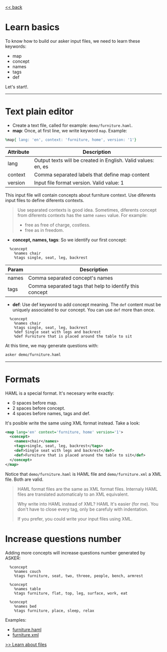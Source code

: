 
[<< back](README.md)

# Learn basics

To know how to build our asker input files, we need to learn
these keywords:
* map
* concept
* names
* tags
* def

Let's start!.

---

# Text plain editor

* Create a text file, called for example: `demo/furniture.haml`.
* **map**: Once, at first line, we write keyword `map`. Example:

```ruby
%map{ lang: 'en', context: 'furniture, home', version: '1'}
```

| Attribute | Description                                    |
| --------- | ---------------------------------------------- |
| lang      | Output texts will be created in English. Valid values: en, es |
| context   | Comma separated labels that define map content |
| version   | Input file format version. Valid value: 1 |

This input file will contain concepts about furniture context.
Use diferents input files to define diferents contexts.

> Use separated contexts is good idea. Sometimes, diferents concept from diferents contexts has the same `names` value. For example:
> * free as free of charge, costless.
> * free as in freedom.

* **concept, names, tags**: So we identify our first concept:

```
  %concept
    %names chair
    %tags single, seat, leg, backrest
```

| Param | Description                     |
| ----- | ------------------------------- |
| names | Comma separated concept's names |
| tags  | Comma separated tags that help to identify this concept |

* **def**: Use def keyword to add concept meaning. The `def` content must be uniquely associated to our concept. You can use `def` more than once.

```
  %concept
    %names chair
    %tags single, seat, leg, backrest
    %def Single seat with legs and backrest
    %def Furniture that is placed around the table to sit
```

At this time, we may generate questions with:

```bash
asker demo/furniture.haml
```

---

# Formats

HAML is a special format. It's necesary write exactly:
* 0 spaces before map.
* 2 spaces before concept.
* 4 spaces before names, tags and def.

It's posible write the same using XML format instead. Take a look:

```xml
<map lang='en' context='furniture, home' version='1'>
  <concept>
    <names>chair</names>
    <tags>single, seat, leg, backrest</tags>
    <def>Single seat with legs and backrest</def>
    <def>Furniture that is placed around the table to sit</def>
  </concept>
</map>
```

Notice that `demo/furniture.haml` is HAML file and  `demo/furniture.xml` a XML file. Both are valid.

> HAML format files are the same as XML format files.
Internaly HAML files are translated automaticaly to an XML equivalent.
>
> Why write into HAML instead of XML? HAML It's easier (for me).
You don't have to close every tag, only be carefuly with indentation.
>
> If you prefer, you could write your input files using XML.

# Increase questions number

Adding more concepts will increase questions number generated by ASKER:

```
  %concept
    %names couch
    %tags furniture, seat, two, threee, people, bench, armrest

  %concept
    %names table
    %tags furniture, flat, top, leg, surface, work, eat

  %concept
    %names bed
    %tags furniture, place, sleep, relax
```

Examples:
* [furniture.haml](../examples/home/furniture.haml)
* [furniture.xml](../examples/home/xml/furniture.xml)

[>> Learn about files](files.md)
